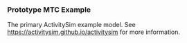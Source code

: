 
### Prototype MTC Example

The primary ActivitySim example model.  See https://activitysim.github.io/activitysim for more information.
